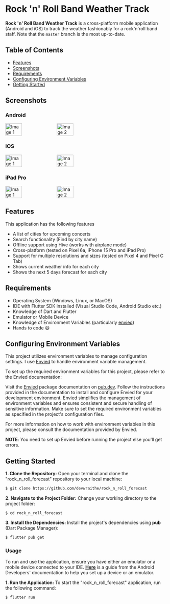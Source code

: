 # Rock 'n' Roll Band Weather Track

**Rock 'n' Roll Band Weather Track** is a cross-platform mobile application (Android and iOS) to track the weather fashionably for a rock'n'roll band staff. Note that the `master` branch is the most up-to-date.


## Table of Contents
- [Features](#features)
- [Screenshots](#screenshots)
- [Requirements](#requirements)
- [Configuring Environment Variables](configuring-environment-variables)
- [Getting Started](#getting-started)

## Screenshots
### Android
<div style="display: flex;">
    <img src="https://github-production-user-asset-6210df.s3.amazonaws.com/39105147/311443864-a7b3e934-7f71-40ec-8a04-c242e203af65.png?X-Amz-Algorithm=AWS4-HMAC-SHA256&X-Amz-Credential=AKIAVCODYLSA53PQK4ZA%2F20240309%2Fus-east-1%2Fs3%2Faws4_request&X-Amz-Date=20240309T144324Z&X-Amz-Expires=300&X-Amz-Signature=48fdde9054b0376ea4692af95dfa9fc55d8ed9c71f4d329b85b4897055075820&X-Amz-SignedHeaders=host&actor_id=39105147&key_id=0&repo_id=767949330" alt="Image 1" width="32%"/>
    <img src="https://github-production-user-asset-6210df.s3.amazonaws.com/39105147/311443873-c0dd898e-47dd-4ca1-b84c-984089a22b4a.png?X-Amz-Algorithm=AWS4-HMAC-SHA256&X-Amz-Credential=AKIAVCODYLSA53PQK4ZA%2F20240309%2Fus-east-1%2Fs3%2Faws4_request&X-Amz-Date=20240309T144438Z&X-Amz-Expires=300&X-Amz-Signature=d1d5fc0227a9214d600a3d5c983e4b20a24dfafcff279c32ca6bbbf47cb49c7c&X-Amz-SignedHeaders=host&actor_id=39105147&key_id=0&repo_id=767949330" alt="Image 2" width="32%"/>
</div>

### iOS
<div style="display: flex;">
    <img src="https://github-production-user-asset-6210df.s3.amazonaws.com/39105147/311444024-74b3bbd3-0c56-4b50-ba3f-4d235edfeb93.png?X-Amz-Algorithm=AWS4-HMAC-SHA256&X-Amz-Credential=AKIAVCODYLSA53PQK4ZA%2F20240309%2Fus-east-1%2Fs3%2Faws4_request&X-Amz-Date=20240309T144659Z&X-Amz-Expires=300&X-Amz-Signature=428fe6b0b810a340bd7aee6f18f6b336404e464bfc23fa55bbdfa96d31fd2d04&X-Amz-SignedHeaders=host&actor_id=39105147&key_id=0&repo_id=767949330" alt="Image 1" width="32%"/>
    <img src="https://github-production-user-asset-6210df.s3.amazonaws.com/39105147/311444031-18a8105b-c5ee-4e80-8b27-6ff03c14faf9.png?X-Amz-Algorithm=AWS4-HMAC-SHA256&X-Amz-Credential=AKIAVCODYLSA53PQK4ZA%2F20240309%2Fus-east-1%2Fs3%2Faws4_request&X-Amz-Date=20240309T145043Z&X-Amz-Expires=300&X-Amz-Signature=227919e08e272776c4377152a636e8699cd3048de030b36759a91a537c070303&X-Amz-SignedHeaders=host&actor_id=39105147&key_id=0&repo_id=767949330" alt="Image 2" width="32%"/>
</div>

### iPad Pro
<div style="display: flex;">
    <img src="https://github-production-user-asset-6210df.s3.amazonaws.com/39105147/311444044-12ed9b81-6b95-40c5-b578-1dd8fb5f3225.png?X-Amz-Algorithm=AWS4-HMAC-SHA256&X-Amz-Credential=AKIAVCODYLSA53PQK4ZA%2F20240309%2Fus-east-1%2Fs3%2Faws4_request&X-Amz-Date=20240309T145153Z&X-Amz-Expires=300&X-Amz-Signature=62cf6ef25750b345b894a37db2c42d159df64ebf80d7fde996913cdc69c06865&X-Amz-SignedHeaders=host&actor_id=39105147&key_id=0&repo_id=767949330" alt="Image 1" width="32%"/>
    <img src="https://github-production-user-asset-6210df.s3.amazonaws.com/39105147/311444049-2da7eef2-cf9f-43d7-bb4f-93233d9c03fb.png?X-Amz-Algorithm=AWS4-HMAC-SHA256&X-Amz-Credential=AKIAVCODYLSA53PQK4ZA%2F20240309%2Fus-east-1%2Fs3%2Faws4_request&X-Amz-Date=20240309T145235Z&X-Amz-Expires=300&X-Amz-Signature=e66f843e116df4f1673a44b76d61e34b798048b6706d3d56ea15efbfdf866b0b&X-Amz-SignedHeaders=host&actor_id=39105147&key_id=0&repo_id=767949330" alt="Image 2" width="32%"/>
</div>

## Features

This application has the following features
- A list of cities for upcoming concerts
- Search functionality (Find by city name)
- Offline support using Hive (works with airplane mode)
- Cross-platform (tested on Pixel 6a, iPhone 15 Pro and iPad Pro)
- Support for multiple resolutions and sizes (tested on Pixel 4 and Pixel C Tab)
- Shows current weather info for each city
- Shows the next 5 days forecast for each city

## Requirements

- Operating System (Windows, Linux, or MacOS)
- IDE with Flutter SDK installed (Visual Studio Code, Android Studio etc.)
- Knowledge of Dart and Flutter
- Emulator or Mobile Device
- Knowledge of Environment Variables (particularly [envied](https://pub.dev/packages/envied))
- Hands to code :smile:


## Configuring Environment Variables

This project utilizes environment variables to manage configuration settings. I use [Envied](https://pub.dev/packages/envied) to handle environment variable management.

To set up the required environment variables for this project, please refer to the Envied documentation:

Visit the [Envied](https://pub.dev/packages/envied) package documentation on [pub.dev](https://www.pub.dev).
Follow the instructions provided in the documentation to install and configure Envied for your development environment.
Envied simplifies the management of environment variables and ensures consistent and secure handling of sensitive information. Make sure to set the required environment variables as specified in the project's configuration files.

For more information on how to work with environment variables in this project, please consult the documentation provided by Envied.

**NOTE**: You need to set up Envied before running the project else you'll get errors.


## Getting Started

**1. Clone the Repository:** Open your terminal and clone the "rock_n_roll_forecast" repository to your local machine:

```sh
$ git clone https://github.com/devwraithe/rock_n_roll_forecast
```

**2. Navigate to the Project Folder:** Change your working directory to the project folder:

```
$ cd rock_n_roll_forecast
```

**3. Install the Dependencies:** Install the project's dependencies using **pub** (Dart Package Manager):

```sh
$ flutter pub get
```

### Usage

To run and use the application, ensure you have either an emulator or a mobile device connected to your IDE. **[Here](https://developer.android.com/design-for-safety/privacy-sandbox/download#:~:text=Set%20up%20an%20Android%20device%20emulator%20image,-To%20set%20up&text=In%20Android%20Studio%2C%20go%20to,it%20isn't%20already%20installed.)** is a guide from the Android Developers' documentation to help you set up a device or an emulator.

**1. Run the Application:** To start the "rock_n_roll_forecast" application, run the following command:

```sh
$ flutter run
```

